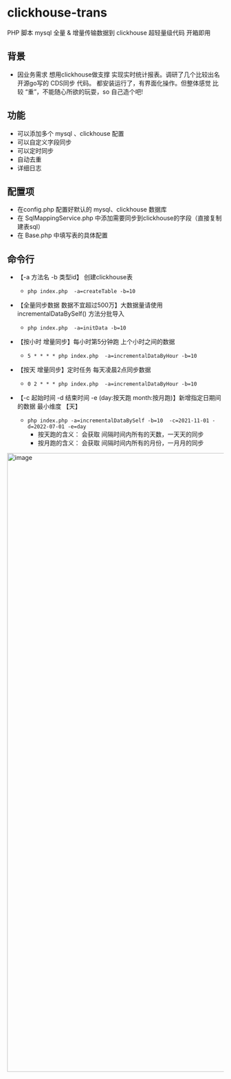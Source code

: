 # clickhouse-trans
PHP  脚本  mysql 全量 &amp; 增量传输数据到 clickhouse  超轻量级代码 开箱即用

## **背景**
* 因业务需求 想用clickhouse做支撑 实现实时统计报表。调研了几个比较出名开源go写的 CDS同步 代码。
  都安装运行了，有界面化操作。但整体感觉 比较 “重”，不能随心所欲的玩耍，so 自己造个吧!

## **功能**
  * 可以添加多个 mysql 、clickhouse 配置
  * 可以自定义字段同步
  * 可以定时同步
  * 自动去重
  * 详细日志

## **配置项**
  * 在config.php 配置好默认的 mysql、clickhouse 数据库
  * 在 SqlMappingService.php 中添加需要同步到clickhouse的字段（直接复制建表sql）
  * 在 Base.php 中填写表的具体配置

## **命令行**

  * 【-a 方法名   -b 类型id】 创建clickhouse表 
    * ``` php index.php  -a=createTable -b=10 ```

  * 【全量同步数据 数据不宜超过500万】大数据量请使用 incrementalDataBySelf() 方法分批导入     
    * ``` php index.php  -a=initData -b=10 ```

  * 【按小时 增量同步】每小时第5分钟跑  上个小时之间的数据 
    * ``` 5 * * * * php index.php  -a=incrementalDataByHour -b=10 ```

  * 【按天 增量同步】定时任务 每天凌晨2点同步数据  
     * ``` 0 2 * * * php index.php  -a=incrementalDataByHour -b=10 ```

  * 【-c 起始时间  -d 结束时间  -e (day:按天跑 month:按月跑)】新增指定日期间的数据 最小维度 【天】 
     * ``` php index.php -a=incrementalDataBySelf -b=10  -c=2021-11-01 -d=2022-07-01 -e=day ```
       * 按天跑的含义： 会获取 间隔时间内所有的天数，一天天的同步
       * 按月跑的含义： 会获取 间隔时间内所有的月份，一月月的同步
  
  <img width="1436" alt="image" src="https://user-images.githubusercontent.com/20701868/185028830-ee7c64cb-dd4d-4ebd-9251-fdad5516915c.png">

  
  
  
